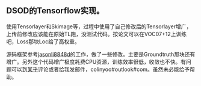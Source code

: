 DSOD的Tensorflow实现。
-------------------

使用Tensorlayer和Skimage等，过程中使用了自己修改后的Tensorlayer增广，上传前修改应该能在原始TL跑，没测试代码。按论文可以在VOC07+12上训练吧，Loss那块Loc给了高权重。

源码框架参考[jasonli8848d](https://github.com/lslcode/SSD_for_Tensorflow)的工作，做了一些修改。主要是Groundtruth那块还有增广。另外这个代码增广极度耗费CPU资源，训练效率很低，收敛也不快。有问题可以到[某乎](https://zhuanlan.zhihu.com/p/33957333)评论或者给我发邮件，colinyoo#outlook#com。虽然未必能给予帮助。


